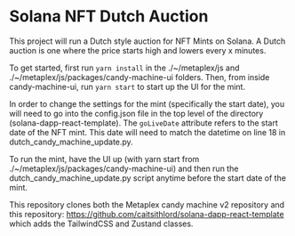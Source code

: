 # Solana NFT Dutch Auction

This project will run a Dutch style auction for NFT Mints on Solana. A Dutch auction is one where the price starts high and lowers every x minutes.

To get started, first run `yarn install` in the ./~/metaplex/js and ./~/metaplex/js/packages/candy-machine-ui folders. Then, from inside candy-machine-ui, run `yarn start` to start up the UI for the mint.

In order to change the settings for the mint (specifically the start date), you will need to go into the config.json file in the top level of the directory (solana-dapp-react-template). The `goLiveDate` attribute refers to the start date of the NFT mint. This date will need to match the datetime on line 18 in dutch_candy_machine_update.py.

To run the mint, have the UI up (with yarn start from ./~/metaplex/js/packages/candy-machine-ui) and then run the dutch_candy_machine_update.py script anytime before the start date of the mint.

This repository clones both the Metaplex candy machine v2 repository and this repository: https://github.com/caitsithlord/solana-dapp-react-template which adds the TailwindCSS and Zustand classes.
